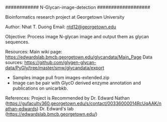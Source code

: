 ############ N-Glycan-image-detection ###################

Bioinformatics research project at Georgetown University

Author: Nhat T. Duong
Email: ntd12@georgetown.edu

Objective:
Process image N-glycan image and output them as glycan sequences.


Resources:
Main wiki page: https://edwardslab.bmcb.georgetown.edu/glycandata/Main_Page
Data sources: https://github.com/glygen-glycan-data/PyGly/tree/master/smw/glycandata/export
  - Samples image pull from images-extended.zip
  - Image can be pair with GlycO derived enzyme annotation and publications on unicarbkb.




References:
Project is Recommended by Dr. Edward Nathan (https://gufaculty360.georgetown.edu/s/contact/00336000014RcUqAAK/nathan-edwards)
Dr. Edward's lab (https://edwardslab.bmcb.georgetown.edu/)

